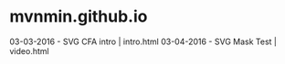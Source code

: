 # mvnmin.github.io
03-03-2016 - SVG CFA intro | intro.html
03-04-2016 - SVG Mask Test | video.html

